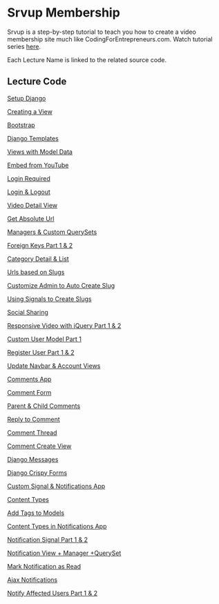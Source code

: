 Srvup Membership
=========

Srvup is a step-by-step tutorial to teach you how to create a video membership site much like CodingForEntrepreneurs.com. Watch tutorial series [here](https://codingforentrepreneurs.com/projects/srvup-membership/).


Each Lecture Name is linked to the related source code.

## Lecture Code
[Setup Django](../../tree/e32ff5769bee99ebb563573abc187f683e6853c5)

[Creating a View](../../tree/fa43ec75490bf506492d8e26b561fa97dc9d6f25)

[Bootstrap](../../tree/849ec18ebd96d4ebc6193ba6a9e8af2824f26a36)

[Django Templates](../../tree/4e35b100aec135f9213a84149db30bcbe3d2a488)

[Views with Model Data](../../tree/9af6b12731dc26407c738813a36a1aaddd85e2bc)

[Embed from YouTube](../../tree/522e6c7d71086179e1044af3f56ec5e835083c8d)

[Login Required](../../tree/43e3b1e959b7b4a2c0cf9add834e84b5d5e4eac3)

[Login & Logout](../../tree/cbdd5e853915c3114c018083d04431427bc34f6d)

[Video Detail View](../../tree/1aabacaf55bc69e003386c16ea9c95c5e7891fb7)

[Get Absolute Url](../../tree/a97405d14f7bf10c1ba2b65e5ac754cebe5151e1)

[Managers & Custom QuerySets](../../tree/daf950ebe341850a98de37e2064f01b2bb1a9498)

[Foreign Keys Part 1 & 2](../../tree/f19e6d2ca2a1d4518a42f37ab12b93210f4635f1)

[Category Detail & List](../../tree/3e6e183106afa39eaed5e144f01679ca6f6934fd)

[Urls based on Slugs](../../tree/a2d6f2af75d29da10cb723c7a3bbe809eba8f515)

[Customize Admin to Auto Create Slug](../../tree/5ec6e363deee51a73cfeed61d3ab58890c1e9385)

[Using Signals to Create Slugs](../../tree/9291a59256ba1416d0403ea901f9accc73a8b5c4)

[Social Sharing](../../tree/ef769651caac60012395cf47b646a0158c1a4608)

[Responsive Video with jQuery Part 1 & 2](../../tree/2eae96e2c813b2b4a385055bc99e637585643924)

[Custom User Model Part 1](../../tree/d3e2fdd5828406c1187e3dc94d56718e9ed62d40)

[Register User Part 1 & 2](../../tree/2e10d40f27a77890dbd9525dda085a669e25b69c)

[Update Navbar & Account Views](../../tree/91541db136d555744995ee06632d9774b3ba6646)

[Comments App](../../tree/469066a54995bb88ff1542f07736d1f9c2328d5a)

[Comment Form](../../tree/216dbb3a1513c4c0b27404aa2cdd669e407f2a67)

[Parent & Child Comments](../../tree/ba8bbf5034986e9fe992b739d75fc945a4dd7f13)

[Reply to Comment](../../tree/dba4a872a18339df15b5781c10541830ac1cc4e0)

[Comment Thread](../../tree/d2c5d2aa5175e49426e9cb806db5b98199cbb0fc)

[Comment Create View](../../tree/091cfc0cfbfc6ff9633e5e3ec14d4f2c7e20d119)

[Django Messages](../../tree/f3269f338ad2b7bd3e01ba00612a5ad0c88414e6)

[Django Crispy Forms](../../tree/508db39bafe26c54d0906497d32afcd7a2bbdfbb)

[Custom Signal & Notifications App](../../tree/eed1fe1d9c9e56f3b06c16627bd89a28f13e7b9e)

[Content Types](../../tree/51361b82bfe263eaca418daa18979af0743f7f9e)

[Add Tags to Models](../../tree/a35bffb426a1bad0a0aa37de2fc11bb3ec036dd1)

[Content Types in Notifications App](../../tree/719b3e398bb621a39bbdb9d41012e5cddfecf1b4)

[Notification Signal Part 1 & 2](../../tree/118fd9f32f81fd26f75f54e58c709dd77c746e93)

[Notification View + Manager +QuerySet](../../tree/f40c50742fe90f8029f3fc2bb2f098efdd561f1b)

[Mark Notification as Read](../../tree/38680e43a58cc79489246752d34f91c3a995d4c0)

[Ajax Notifications](../../tree/943b18cd078618ad44f1f2c47d241cedeea4dbfe)

[Notify Affected Users Part 1 & 2](../../tree/2a732ac3cd4656442c3f969deb02808c6213a12d)




